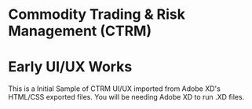 # Commodity Trading & Risk Management (CTRM)
# Early UI/UX Works
This is a Initial Sample of CTRM UI/UX imported from Adobe XD's HTML/CSS exported files.
You will be needing Adobe XD to run .XD files.
